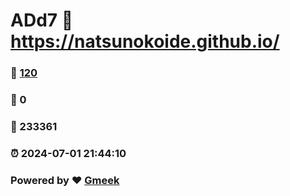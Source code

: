# ADd7 :link: https://natsunokoide.github.io/ 
### :page_facing_up: [120](https://natsunokoide.github.io//tag.html) 
### :speech_balloon: 0 
### :hibiscus: 233361 
### :alarm_clock: 2024-07-01 21:44:10 
### Powered by :heart: [Gmeek](https://github.com/Meekdai/Gmeek)
